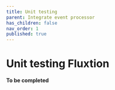 ```yaml
---
title: Unit testing
parent: Integrate event processor
has_children: false
nav_order: 1
published: true
---
```



# Unit testing Fluxtion

**To be completed**
